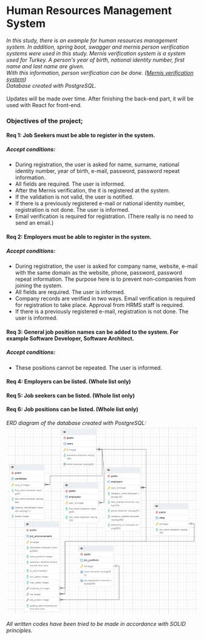 # Human Resources Management System

*In this study, there is an example for human resources management system. 
In addition, spring boot, swagger and mernis person verification systems were used in this study.
Mernis verification system is a system used for Turkey. 
A person's year of birth, national identity number, first name and last name are given. <br/> With this information, person verification can be done. 
([Mernis verification system](https://tckimlik.nvi.gov.tr/Service/KPSPublic.asmx?WSDL)) <br/>
Database created with PostgreSQL.* <br/> <br/> Updates will be made over time. After finishing the back-end part, it will be used with React for front-end. <br/>

### Objectives of the project; <br/>
#### Req 1: Job Seekers must be able to register in the system.
##### Accept conditions:
- During registration, the user is asked for name, surname, national identity number, year of birth, e-mail, password, password repeat information.
- All fields are required. The user is informed.
- After the Mernis verification, the it is registered at the system.
- If the validation is not valid, the user is notified.
- If there is a previously registered e-mail or national identity number, registration is not done. The user is informed.
- Email verification is required for registration. (There really is no need to send an email.) <br/>

#### Req 2: Employers must be able to register in the system.
##### Accept conditions:
- During registration, the user is asked for company name, website, e-mail with the same domain as the website, phone, password, password repeat information. The purpose here is to prevent non-companies from joining the system.
- All fields are required. The user is informed.
- Company records are verified in two ways. Email verification is required for registration to take place. Approval from HRMS staff is required.
- If there is a previously registered e-mail, registration is not done. The user is informed. <br/>
#### Req 3: General job position names can be added to the system. For example Software Developer, Software Architect.
##### Accept conditions:
- These positions cannot be repeated. The user is informed. <br/>
#### Req 4: Employers can be listed. (Whole list only) <br/>
#### Req 5: Job seekers can be listed. (Whole list only) <br/>
#### Req 6: Job positions can be listed. (Whole list only) <br/>

*ERD diagram of the database created with PostgreSQL:* <br/>
![ERD Diagram](https://github.com/RecepFatih/JavaReactCamp/blob/main/hiringsystem-backend/ERDdiagram.png)

*All written codes have been tried to be made in accordance with SOLID principles.*
